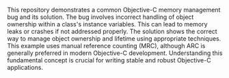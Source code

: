 This repository demonstrates a common Objective-C memory management bug and its solution.  The bug involves incorrect handling of object ownership within a class's instance variables. This can lead to memory leaks or crashes if not addressed properly. The solution shows the correct way to manage object ownership and lifetime using appropriate techniques.  This example uses manual reference counting (MRC), although ARC is generally preferred in modern Objective-C development.  Understanding this fundamental concept is crucial for writing stable and robust Objective-C applications.